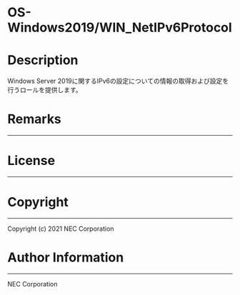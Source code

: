 OS-Windows2019/WIN_NetIPv6Protocol
=======================================================
# Description
Windows Server 2019に関するIPv6の設定についての情報の取得および設定を行うロールを提供します。

# Remarks
-------

# License
-------

# Copyright
---------
Copyright (c) 2021 NEC Corporation

# Author Information
------------------
NEC Corporation
